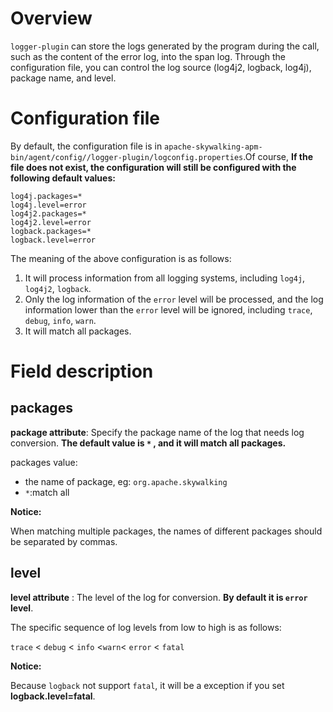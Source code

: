 # Overview

`logger-plugin` can store the logs generated by the program during the call, such as the content of the error log, into the span log.  Through the configuration file, you can control the log source (log4j2, logback, log4j), package name, and level.

# Configuration file

By default, the configuration file is in `apache-skywalking-apm-bin/agent/config//logger-plugin/logconfig.properties`.Of course, **If the file does not exist, the configuration will still be configured with the following default values:**

```properties
log4j.packages=*
log4j.level=error
log4j2.packages=*
log4j2.level=error
logback.packages=*
logback.level=error
```

The meaning of the above configuration is as follows:

1. It will process information from all logging systems, including `log4j`, `log4j2`, `logback`.
2. Only the log information of the `error` level will be processed, and the log information lower than the `error` level will be ignored, including `trace`, `debug`, `info`, `warn`.
3. It will match all packages.

# Field description

## packages

**package attribute**: Specify the package name of the log that needs log conversion.  **The default value is `*` , and it will match all packages.**

packages value:

* the name of package, eg: `org.apache.skywalking`
* `*`:match all 

**Notice:**

When matching multiple packages, the names of different packages should be separated by commas.

## level

**level attribute** : The level of the log for conversion. **By default it is `error` level**.

The specific sequence of log levels from low to high is as follows:

`trace` < `debug` < `info` <`warn`< `error` < `fatal`

**Notice:**

Because `logback` not support `fatal`, it will be a exception if you set **logback.level=fatal**.